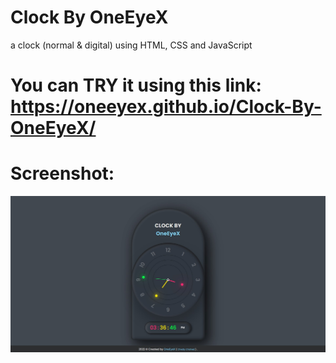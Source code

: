# Clock By OneEyeX
a clock (normal &amp; digital) using HTML, CSS and JavaScript
# You can TRY it using this link: https://oneeyex.github.io/Clock-By-OneEyeX/
# Screenshot:

<img src="clock.jpg">
